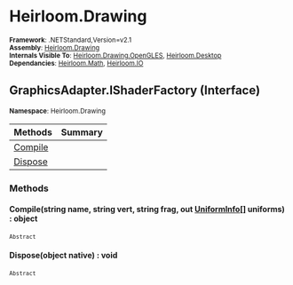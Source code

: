# Heirloom.Drawing

<small>**Framework**: .NETStandard,Version=v2.1</small>  
<small>**Assembly**: [Heirloom.Drawing](../heirloom.drawing/heirloom.drawing.md)</small>  
<small>**Internals Visible To**: [Heirloom.Drawing.OpenGLES](../Heirloom.Drawing.OpenGLES/Heirloom.Drawing.OpenGLES.md), [Heirloom.Desktop](../Heirloom.Desktop/Heirloom.Desktop.md)</small>  
<small>**Dependancies**: [Heirloom.Math](../Heirloom.Math/Heirloom.Math.md), [Heirloom.IO](../Heirloom.IO/Heirloom.IO.md)</small>  

## GraphicsAdapter.IShaderFactory (Interface)
<small>**Namespace**: Heirloom.Drawing</sub></small>  

| Methods | Summary |
|---------|---------|
| [Compile](#COM28CE8028) |  |
| [Dispose](#DIS2F22B63C) |  |

### Methods

#### <a name="COM28CE8028"></a>Compile(string name, string vert, string frag, out [UniformInfo[]](heirloom.drawing.uniforminfo[].md) uniforms) : object

<small>`Abstract`</small>


#### <a name="DIS2F22B63C"></a>Dispose(object native) : void

<small>`Abstract`</small>


